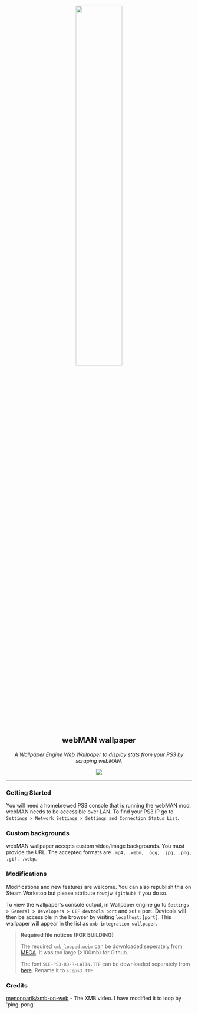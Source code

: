 <p align="center">
    <img width="50%" src="assets/examplesmall.gif">
</p>
<p align="center">
    <h2 align="center">webMAN wallpaper</h2>
</p>
<p align="center">
    <i>A Wallpaper Engine Web Wallpaper to display stats from your PS3 by scraping webMAN.</i>
    <br>
</p>
<p align="center">
    <a href='https://steamcommunity.com/sharedfiles/filedetails/?id=3526987965'><img src="https://img.shields.io/badge/steam_workshop-grey"></a>
</p>
<hr>
<h3>Getting Started</h3>
<p>You will need a homebrewed PS3 console that is running the webMAN mod. webMAN needs to be accessible over LAN. To find your PS3 IP go to <code>Settings > Network Settings > Settings and Connection Status List</code>.
<h3>Custom backgrounds</h3>
<p>webMAN wallpaper accepts custom video/image backgrounds. You must provide the URL. The accepted formats are <code>.mp4, .webm, .ogg, .jpg, .png, .gif, .webp</code>.</p>
<h3>Modifications</h3>
<p>Modifications and new features are welcome. You can also republish this on Steam Workstop but please attribute <code>tbwcjw (github)</code> if you do so.</p>
<p>To view the wallpaper's console output, in Wallpaper engine go to <code>Settings > General > Developers > CEF devtools port</code> and set a port. Devtools will then be accessible in the browser by visiting <code>localhost:[port]</code>. This wallpaper will appear in the list as <code>xmb integration wallpaper</code>.</p>
<blockquote>
    <b>Required file notices (FOR BUILDING)</b>
    <p>
        The required <code>xmb_looped.webm</code> can be downloaded seperately from <a href='https://mega.nz/file/bihWCKZa#QF_3KdX51aP3SxBeWD2DmYiRr_9nZPf6Ee2tnqa8csg'>MEGA</a>. It was too large (>100mb) for Github.
    </p>
    <p>
        The font <code>SCE-PS3-RD-R-LATIN.TTF</code> can be downloaded seperately from <a href='https://raw.githubusercontent.com/skrptktty/ps3-firmware-beginners-luck/refs/heads/master/PS3_411/update_files/dev_flash/data/font/SCE-PS3-RD-R-LATIN.TTF'>here</a>. Rename it to <code>sceps3.TTF</code>
    </p>
</blockquote>
<h3>Credits</h3>
<a href='https://github.com/menonparik/xmb-on-web'>menonparik/xmb-on-web</a> - The XMB video. I have modified it to loop by 'ping-pong'.
